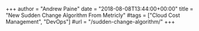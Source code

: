 +++
author = "Andrew Paine"
date = "2018-08-08T13:44:00+00:00"
title = "New Sudden Change Algorithm From Metricly"
#tags = ["Cloud Cost Management", "DevOps"]
#url = "/sudden-change-algorithm/"
+++